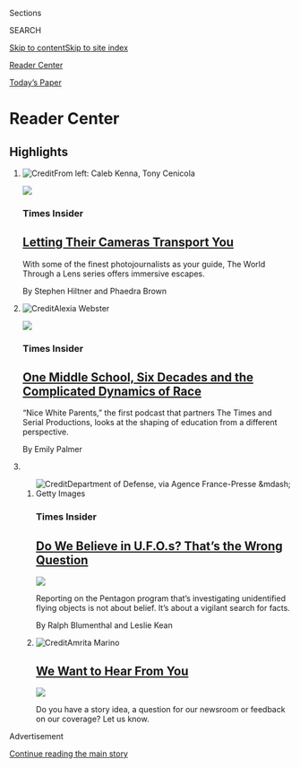 <div id="app">

<div>

<div class="NYTAppHideMasthead css-zz1s19 e1suatyy0">

<div class="section css-ui9rw0 e1suatyy2">

<div class="css-11hrj97 er09x8g0">

<div class="css-6n7j50">

</div>

<span class="css-1dv1kvn">Sections</span>

<div class="css-10488qs">

<span class="css-1dv1kvn">SEARCH</span>

</div>

[Skip to content](#site-content)[Skip to site index](#site-index)

</div>

<div id="masthead-section-label" class="css-1fnb9ct eaxe0e00">

[Reader
Center](https://www.nytimes.com/section/reader-center)

</div>

<div class="css-10698na e1huz5gh0">

</div>

</div>

<div id="masthead-bar-one" class="section hasLinks css-15hmgas e1csuq9d3">

<div class="css-uqyvli e1csuq9d0">

</div>

<div class="css-1uqjmks e1csuq9d1">

</div>

<div class="css-9e9ivx">

[](https://myaccount.nytimes.com/auth/login?response_type=cookie&client_id=vi)

</div>

<div class="css-1bvtpon e1csuq9d2">

[Today’s
Paper](https://www.nytimes.com/section/todayspaper)

</div>

</div>

</div>

</div>

<div data-aria-hidden="false">

<div id="site-content" data-role="main">

<div id="collection-reader-center" class="section css-15h4p1b e9abtgs0">

<div class="css-1j21atc e1svk9qx1">

<div class="css-fmiefx e1svk9qx2">

<div class="css-1hk7r2m eu54l5x0">

<div id="sponsor-wrapper" class="css-7a1pgi eaca97t0" type="sponsor" hidden="">

<div id="sponsor-slug" class="css-1l4mleb eaca97t1" hidden="">

Supported by

</div>

[Continue reading the main
story](#after-sponsor)

<div id="sponsor" class="ad sponsor-wrapper" style="text-align:left;height:100%;display:block">

</div>

<div id="after-sponsor">

</div>

</div>

</div>

</div>

<div class="css-nfcc9b e1svk9qx3">

<div class="css-vl9dhg e1svk9qx5">

<div class="css-1nrhkj6 e1svk9qx6">

# Reader Center

<div class="follow-button-placeholder" data-collection-id="">

</div>

</div>

</div>

</div>

</div>

<div class="css-4svvz1 ekkqrpp0">

<div id="collection-highlights-container" class="section css-18l1u7x e46isfb1">

<div class="css-gfgt40 ekkqrpp1">

## Highlights

1.  ![<span class="css-1nk1g0h e1oaj3zl2"><span class="css-1dv1kvn">Credit</span>From
    left: Caleb Kenna, Tony
    Cenicola</span>](https://static01.nyt.com/images/2020/08/03/insider/03insider-lens-promo/03insider-lens-promo-videoLarge-v2.jpg)
    
    <div class="css-10wtrbd">
    
    <div class="css-1dqkjed">
    
    [![](https://static01.nyt.com/images/2020/08/03/insider/03insider-lens-promo/03insider-lens-promo-thumbStandard.jpg)](/2020/08/03/insider/letting-their-cameras-transport-you.html)
    
    </div>
    
    ### Times Insider
    
    ## [Letting Their Cameras Transport You](/2020/08/03/insider/letting-their-cameras-transport-you.html)
    
    With some of the finest photojournalists as your guide, The World
    Through a Lens series offers immersive
    escapes.
    
    <span class="css-me3p27"></span><span class="css-1dydysp e4e4i5l3"></span><span class="css-9voj2j">By
    <span class="css-1baulvz" itemprop="name">Stephen Hiltner</span> and
    <span class="css-1baulvz last-byline" itemprop="name">Phaedra
    Brown</span></span>
    
    </div>

2.  ![<span class="css-1nk1g0h e1oaj3zl2"><span class="css-1dv1kvn">Credit</span>Alexia
    Webster</span>](https://static01.nyt.com/images/2020/07/30/video/30insider-nwp/23NWP-IMAGE-videoLarge.jpg)
    
    <div class="css-10wtrbd">
    
    <div class="css-1dqkjed">
    
    [![](https://static01.nyt.com/images/2020/07/30/video/30insider-nwp/23NWP-IMAGE-thumbStandard.jpg)](/2020/07/30/insider/nice-white-parents.html)
    
    </div>
    
    ### Times Insider
    
    ## [One Middle School, Six Decades and the Complicated Dynamics of Race](/2020/07/30/insider/nice-white-parents.html)
    
    “Nice White Parents,” the first podcast that partners The Times and
    Serial Productions, looks at the shaping of education from a
    different
    perspective.
    
    <span class="css-me3p27"></span><span class="css-1dydysp e4e4i5l3"></span><span class="css-9voj2j">By
    <span class="css-1baulvz last-byline" itemprop="name">Emily
    Palmer</span></span>
    
    </div>

3.  1.  ![<span class="css-1nk1g0h e1oaj3zl2"><span class="css-1dv1kvn">Credit</span>Department
        of Defense, via Agence France-Presse \&mdash; Getty
        Images</span>](https://static01.nyt.com/images/2020/07/28/us/28xp-UFO/28xp-UFO-videoLarge.jpg)
        
        <div class="css-10wtrbd">
        
        ### Times Insider
        
        ## [Do We Believe in U.F.O.s? That’s the Wrong Question](/2020/07/28/insider/UFO-reporting.html)
        
        <div class="css-ajkwsy">
        
        [![](https://static01.nyt.com/images/2020/07/28/us/28xp-UFO/28xp-UFO-thumbStandard.jpg)](/2020/07/28/insider/UFO-reporting.html)
        
        </div>
        
        Reporting on the Pentagon program that’s investigating
        unidentified flying objects is not about belief. It’s about a
        vigilant search for
        facts.
        
        <span class="css-me3p27"></span><span class="css-1dydysp e4e4i5l3"></span><span class="css-9voj2j">By
        <span class="css-1baulvz" itemprop="name">Ralph
        Blumenthal</span> and
        <span class="css-1baulvz last-byline" itemprop="name">Leslie
        Kean</span></span>
        
        </div>
    
    2.  ![<span class="css-1nk1g0h e1oaj3zl2"><span class="css-1dv1kvn">Credit</span>Amrita
        Marino</span>](https://static01.nyt.com/images/2020/01/08/reader-center/12sourcepool-promo/12sourcepool-promo-videoLarge.jpg)
        
        <div class="css-10wtrbd">
        
        ## [We Want to Hear From You](/2019/10/15/homepage/contact-newsroom.html)
        
        <div class="css-ajkwsy">
        
        [![](https://static01.nyt.com/images/2020/01/08/reader-center/12sourcepool-promo/12sourcepool-promo-thumbStandard.jpg)](/2019/10/15/homepage/contact-newsroom.html)
        
        </div>
        
        Do you have a story idea, a question for our newsroom or
        feedback on our coverage? Let us know.
        
        <span class="css-me3p27"></span>
        
        </div>

</div>

</div>

<div id="mid1-wrapper" class="css-1mn4oms eaca97t0" type="rank">

<div id="mid1-slug" class="css-1tag3rd eaca97t1">

Advertisement

</div>

[Continue reading the main
story](#after-mid1)

<div id="mid1" class="ad mid1-wrapper" style="text-align:center;height:100%;display:block">

</div>

<div id="after-mid1">

</div>

</div>

<div class="section 5-band css-jhqenn ep7jkp60">

## [Times Insider](/series/times-insider)

[More in Times Insider
    »](/series/times-insider)

1.  ![<span class="css-1hhnwbi e1oaj3zl2"><span class="css-1dv1kvn">Credit</span>Dan
    Gluibizzi</span>](https://static01.nyt.com/images/2020/08/05/insider/05insider/05insider-videoLarge.jpg)
    
    <div class="css-10wtrbd">
    
    ## [Taking Times Journalism to Another Stage](/2020/08/05/insider/times-events.html)
    
    With online programming that has included virtual workouts, a
    discussion on protesters and a night with Broadway stars, the Times
    Events team has expanded its scope to reach new
    audiences.
    
    <span class="css-me3p27"></span><span class="css-1dydysp e4e4i5l3"></span><span class="css-9voj2j">By
    <span class="css-1baulvz last-byline" itemprop="name">Nancy
    Coleman</span></span>
    
    </div>

2.  ![<span class="css-1hhnwbi e1oaj3zl2"><span class="css-1dv1kvn">Credit</span>Robert
    Beatty</span>](https://static01.nyt.com/images/2020/08/02/insider/28insider-scifi/28insider-scifi-videoLarge.jpg)
    
    <div class="css-10wtrbd">
    
    ## [Boldly Writing What I Hadn’t Written Before: Science Fiction](/2020/07/28/insider/science-fiction-novel-mary-robinette-kowal.html)
    
    When Mary Robinette Kowal asked me to help write a fictional space
    news story for her latest novel, I was happy to pitch in. It turns
    out painting Tom Sawyer’s picket fence is pretty
    fun.
    
    <span class="css-me3p27"></span><span class="css-1dydysp e4e4i5l3"></span><span class="css-9voj2j">By
    <span class="css-1baulvz last-byline" itemprop="name">John
    Schwartz</span></span>
    
    </div>

3.  ![<span class="css-1hhnwbi e1oaj3zl2"><span class="css-1dv1kvn">Credit</span>Shawna
    X</span>](https://static01.nyt.com/images/2020/07/24/us/24insider-call/24insider-call-videoLarge.jpg)
    
    <div class="css-10wtrbd">
    
    ## [The Meeting That Brings the International Desk Closer to Home](/2020/07/24/insider/international-journalists-meeting.html)
    
    Stationed all over the world, my colleagues and I can feel isolated.
    But a weekly call that began because of the pandemic has provided a
    comforting support
    system.
    
    <span class="css-me3p27"></span><span class="css-1dydysp e4e4i5l3"></span><span class="css-9voj2j">By
    <span class="css-1baulvz last-byline" itemprop="name">Alissa J.
    Rubin</span></span>
    
    </div>

4.  ![<span class="css-1hhnwbi e1oaj3zl2"><span class="css-1dv1kvn">Credit</span>Lawrence
    Jackson/Associated
    Press</span>](https://static01.nyt.com/images/2020/07/23/us/23insider-lewis-print/23insider-lewis-print-videoLarge.jpg)
    
    <div class="css-10wtrbd">
    
    ## [The Blessing and Burden of Being John Lewis](/2020/07/23/insider/john-lewis-memory.html)
    
    During a reporting assignment in 2013, I received a rare glimpse of
    both the legend and the man. Neither one
    disappointed.
    
    <span class="css-me3p27"></span><span class="css-1dydysp e4e4i5l3"></span><span class="css-9voj2j">By
    <span class="css-1baulvz last-byline" itemprop="name">Sheryl Gay
    Stolberg</span></span>
    
    </div>

5.  ![<span class="css-1hhnwbi e1oaj3zl2"><span class="css-1dv1kvn">Credit</span>The
    New York
    Times</span>](https://static01.nyt.com/images/2020/07/22/insider/22insider-googlecos/22insider-googlecos-videoLarge.jpg)
    
    <div class="css-10wtrbd">
    
    ## [The New York Times Has Shared a File With You](/2020/07/21/insider/new-york-times-google-docs.html)
    
    What happens when you invite staff members to make a Google Doc,
    write about what they’re thinking and doing during the pandemic, and
    make it public? “Notes From Our Homes to Yours” brings journalists
    and readers
    closer.
    
    <span class="css-me3p27"></span><span class="css-1dydysp e4e4i5l3"></span><span class="css-9voj2j">By
    <span class="css-1baulvz last-byline" itemprop="name">Jake
    Lucas</span></span>
    
    </div>

</div>

<div class="section 5-band css-jhqenn ep7jkp60">

## [Your Lead](/series/your-lead)

[More in Your Lead
    »](/series/your-lead)

1.  ![<span class="css-1hhnwbi e1oaj3zl2"><span class="css-1dv1kvn">Credit</span>Mario
    Anzuoni/Reuters</span>](https://static01.nyt.com/images/2020/07/31/us/31californiatoday02/merlin_174923001_b2095a6d-e200-4de5-a48c-d8e9fb878905-videoLarge.jpg)
    
    <div class="css-10wtrbd">
    
    ## [How Massage Therapists in California Are Adapting to the Pandemic](/2020/07/31/us/essential-workers-massage-therapists.html)
    
    Some counties in California have not allowed personal care
    businesses to reopen. Other counties have moved them exclusively
    outdoors.
    
    <span class="css-me3p27"></span><span class="css-1dydysp e4e4i5l3"></span><span class="css-9voj2j">By
    <span class="css-1baulvz last-byline" itemprop="name">Marie Tae
    McDermott</span></span>
    
    </div>

2.  ![<span class="css-1hhnwbi e1oaj3zl2"><span class="css-1dv1kvn">Credit</span>Jim
    McAuley for The New York
    Times</span>](https://static01.nyt.com/images/2020/07/30/us/30viruscatoday/merlin_175086831_5ae224dc-7c42-47bc-918c-1ae250d4157d-videoLarge.jpg)
    
    <div class="css-10wtrbd">
    
    ## [What More Can California Do to Stop the Coronavirus?](/2020/07/30/us/coronavirus-california-health-equity.html)
    
    Thursday: A conversation about navigating risk today. Also: Teachers
    push for limits, and Los Angeles basketball is almost
    back.
    
    <span class="css-me3p27"></span><span class="css-1dydysp e4e4i5l3"></span><span class="css-9voj2j">By
    <span class="css-1baulvz last-byline" itemprop="name">Jill
    Cowan</span></span>
    
    </div>

3.  ![<span class="css-1hhnwbi e1oaj3zl2"><span class="css-1dv1kvn">Credit</span>Jae
    C. Hong/Associated
    Press</span>](https://static01.nyt.com/images/2020/07/24/us/24californiatoday1/merlin_174811938_fd4417ae-b619-4cac-85d6-17f650094ba1-videoLarge.jpg)
    
    <div class="css-10wtrbd">
    
    ## [When Is It Safe for Schools to Reopen in California?](/2020/07/24/us/ca-schools-reopening.html)
    
    Friday: A professor of epidemiology at U.C. Davis talks about what
    is necessary to safely reopen schools. Also: Tesla’s surprise profit
    sets it up for another major
    milestone.
    
    <span class="css-me3p27"></span><span class="css-1dydysp e4e4i5l3"></span><span class="css-9voj2j">By
    <span class="css-1baulvz last-byline" itemprop="name">Marie Tae
    McDermott</span></span>
    
    </div>

4.  ![<span class="css-1hhnwbi e1oaj3zl2"><span class="css-1dv1kvn">Credit</span>Max
    Whittaker for The New York
    Times</span>](https://static01.nyt.com/images/2020/07/17/us/17CALTODAY-testing2/merlin_174594600_560ab1b4-f314-4641-bd75-485f9b36d635-videoLarge.jpg)
    
    <div class="css-10wtrbd">
    
    ## [Is California Doing Enough Coronavirus Testing?](/2020/07/17/us/ca-coronavirus-covid-testing.html)
    
    California is among several states struggling to catch up to the
    recent surge in cases. Also: A call to prospective University of
    California
    students.
    
    <span class="css-me3p27"></span><span class="css-1dydysp e4e4i5l3"></span><span class="css-9voj2j">By
    <span class="css-1baulvz" itemprop="name">Marie Tae McDermott</span>
    and <span class="css-1baulvz last-byline" itemprop="name">Jill
    Cowan</span></span>
    
    </div>

5.  ![<span class="css-1hhnwbi e1oaj3zl2"><span class="css-1dv1kvn">Credit</span>Justin
    Sullivan/Getty
    Images</span>](https://static01.nyt.com/images/2020/07/03/us/03CALTODAY-fireworks-seller/merlin_84951245_05368462-876b-4fa8-862e-905e943f16c9-videoLarge.jpg)
    
    <div class="css-10wtrbd">
    
    ## [Why Are Fireworks Going Off Every Night in California?](/2020/07/03/us/fireworks-every-night-ca.html)
    
    It’s unclear if the problem is worse this year but complaints are on
    the rise in parts of
    California.
    
    <span class="css-me3p27"></span><span class="css-1dydysp e4e4i5l3"></span><span class="css-9voj2j">By
    <span class="css-1baulvz" itemprop="name">Marie Tae McDermott</span>
    and <span class="css-1baulvz last-byline" itemprop="name">Jill
    Cowan</span></span>
    
    </div>

</div>

<div id="mid2-wrapper" class="css-1mn4oms eaca97t0" type="rank">

<div id="mid2-slug" class="css-1tag3rd eaca97t1">

Advertisement

</div>

[Continue reading the main
story](#after-mid2)

<div id="mid2" class="ad mid2-wrapper" style="text-align:center;height:100%;display:block">

</div>

<div id="after-mid2">

</div>

</div>

<div class="section 5-band css-jhqenn ep7jkp60">

## [Bulletin Board](/series/bulletin-board)

[More in Bulletin Board
    »](/series/bulletin-board)

1.  ![<span class="css-1hhnwbi e1oaj3zl2"><span class="css-1dv1kvn">Credit</span>Christopher
    Lee for The New York
    Times</span>](https://static01.nyt.com/images/2019/09/27/opinion/27readersWeb/27readersWeb-videoLarge.jpg)
    
    <div class="css-10wtrbd">
    
    ## [Why The Times Editorial Board Supports an Impeachment Inquiry](/2019/09/27/reader-center/impeachment-editorial-board.html)
    
    And what is an editorial board
    anyway?
    
    <span class="css-me3p27"></span><span class="css-1dydysp e4e4i5l3"></span><span class="css-9voj2j">By
    <span class="css-1baulvz last-byline" itemprop="name">James
    Bennet</span></span>
    
    </div>

2.  ![<span class="css-1hhnwbi e1oaj3zl2"><span class="css-1dv1kvn">Credit</span>Tom
    Brenner for The New York
    Times</span>](https://static01.nyt.com/images/2019/09/26/us/politics/26readers-whistleblower/26readers-whistleblower-videoLarge-v2.jpg)
    
    <div class="css-10wtrbd">
    
    ## [Why The Times Published Details of the Whistle-Blower’s Identity](/2019/09/26/reader-center/whistle-blower-identity.html)
    
    Our executive editor, Dean Baquet, addresses readers’ concerns about
    the decision to publish information on a person who is central to
    the Trump impeachment
    inquiry.
    
    <span class="css-me3p27"></span><span class="css-1dydysp e4e4i5l3"></span><span class="css-9voj2j">By
    <span class="css-1baulvz last-byline" itemprop="name">The New York
    Times</span></span>
    
    </div>

3.  ![<span class="css-1hhnwbi e1oaj3zl2"><span class="css-1dv1kvn">Credit</span>Photograph
    by Doug Mills/The New York Times; illustration by The New York
    Times</span>](https://static01.nyt.com/images/2019/09/17/pageoneplus/17readers-kavanaugh/17readers-kavanaugh-videoLarge.jpg)
    
    <div class="css-10wtrbd">
    
    ## [Answers to Reader Questions on Our Brett Kavanaugh Essay](/2019/09/16/reader-center/brett-kavanaugh-accusation-yale.html)
    
    The Times’s deputy editorial page editor, James Dao, answers
    questions about how we handled an essay on the Supreme Court justice
    and a third accusation of sexual
    misconduct.
    
    <span class="css-me3p27"></span><span class="css-1dydysp e4e4i5l3"></span><span class="css-9voj2j">By
    <span class="css-1baulvz last-byline" itemprop="name">The New York
    Times</span></span>
    
    </div>

4.  ![<span class="css-1hhnwbi e1oaj3zl2"><span class="css-1dv1kvn">Credit</span>Doug
    Mills/The New York
    Times</span>](https://static01.nyt.com/images/2019/08/05/us/politics/05dc-trump-sub/05dc-trump-sub-videoLarge.jpg)
    
    <div class="css-10wtrbd">
    
    ## [A Times Headline About Trump Stoked Anger. A Top Editor Explains.](/2019/08/06/reader-center/trump-mass-shootings-headline.html)
    
    A deputy managing editor addresses a front-page headline about
    President Trump that readers criticized for lacking important
    context.
    
    <span class="css-me3p27"></span><span class="css-1dydysp e4e4i5l3"></span><span class="css-9voj2j">By
    <span class="css-1baulvz last-byline" itemprop="name">The New York
    Times</span></span>
    
    </div>

5.  ![<span class="css-1hhnwbi e1oaj3zl2"><span class="css-1dv1kvn">Credit</span>Damon
    Winter/The New York
    Times</span>](https://static01.nyt.com/images/2019/06/24/opinion/09readers-middle-class/merlin_152365821_daffea6d-77b4-46fe-acc8-b7ea6e5462dd-videoLarge.jpg)
    
    <div class="css-10wtrbd">
    
    ## [Can a Middle-Class Family Earn $200,000? Yes, Our Editor Explains](/2019/07/09/reader-center/middle-class-families.html)
    
    The business and economics editor for Opinion gives insight into how
    families were chosen for a feature about America’s middle
    class.
    
    <span class="css-me3p27"></span><span class="css-1dydysp e4e4i5l3"></span><span class="css-9voj2j">By
    <span class="css-1baulvz last-byline" itemprop="name">The New York
    Times</span></span>
    
    </div>

</div>

<div class="section 5-band css-jhqenn ep7jkp60">

## [Understanding The Times](/series/understanding-the-times)

[More in Understanding The Times
    »](/series/understanding-the-times)

1.  ![<span class="css-1hhnwbi e1oaj3zl2"><span class="css-1dv1kvn">Credit</span>Jake
    Terrell</span>](https://static01.nyt.com/images/2020/06/12/insider/11-insider-science/11-insider-science-videoLarge.jpg)
    
    <div class="css-10wtrbd">
    
    ## [How Times Reporters Handle Scientific Studies](/2020/06/09/insider/reporters-scientific-studies.html)
    
    When is research considered reliable? The answer isn’t always fully
    known. Here’s the approach our journalists take in evaluating
    studies and their
    results.
    
    <span class="css-me3p27"></span><span class="css-1dydysp e4e4i5l3"></span><span class="css-9voj2j">By
    <span class="css-1baulvz last-byline" itemprop="name">Emily
    Palmer</span></span>
    
    </div>

2.  ![<span class="css-1hhnwbi e1oaj3zl2"><span class="css-1dv1kvn">Credit</span>
    Erin Schaff
    </span>](https://static01.nyt.com/images/2020/06/06/pageoneplus/07a2_coveringprotests/07a2_coveringprotests-videoLarge.jpg)
    
    <div class="css-10wtrbd">
    
    ## [‘You Have to Be Willing to Get a Bit Uncomfortable’: How a Reporter Covers a Protest](/2020/06/06/reader-center/covering-protests.html)
    
    A lot of thought goes into how best to capture the scene and the
    individual stories behind it, but in the end, anything can
    happen.
    
    <span class="css-me3p27"></span><span class="css-1dydysp e4e4i5l3"></span><span class="css-9voj2j">By
    <span class="css-1baulvz last-byline" itemprop="name">Derek M.
    Norman</span></span>
    
    </div>

3.  ![<span class="css-1hhnwbi e1oaj3zl2"><span class="css-1dv1kvn">Credit</span>Dwight
    Burdette, via Wikimedia Commons; illustration by The New York
    Times</span>](https://static01.nyt.com/images/2020/01/14/insider/14insider/fpo-endorsement-donotpub-videoLarge.jpg)
    
    <div class="css-10wtrbd">
    
    ## [How and Why Our Editorial Board Endorses Political Candidates](/2020/01/13/reader-center/political-endorsements.html)
    
    Our deputy editorial page editor explains the endorsement process
    and introduces an experiment to make it more
    open.
    
    <span class="css-me3p27"></span><span class="css-1dydysp e4e4i5l3"></span><span class="css-9voj2j">By
    <span class="css-1baulvz last-byline" itemprop="name">Lara
    Takenaga</span></span>
    
    </div>

4.  ![<span class="css-1hhnwbi e1oaj3zl2"><span class="css-1dv1kvn">Credit</span>Tyler
    Comrie</span>](https://static01.nyt.com/images/2020/01/13/insider/13-utt-editorialboard-promo/13-utt-editorialboard-promo-videoLarge.jpg)
    
    <div class="css-10wtrbd">
    
    ## [What Is an Editorial Board?](/2020/01/13/reader-center/editorial-board-explainer.html)
    
    At The New York Times, it’s an institutional voice, but not the
    voice of the institution as a
    whole.
    
    <span class="css-me3p27"></span><span class="css-1dydysp e4e4i5l3"></span><span class="css-9voj2j">By
    <span class="css-1baulvz last-byline" itemprop="name">James
    Bennet</span></span>
    
    </div>

5.  ![<span class="css-1hhnwbi e1oaj3zl2"><span class="css-1dv1kvn">Credit</span>Matt
    Dorfman</span>](https://static01.nyt.com/images/2020/03/03/insider/xx-insider-poetry/xx-insider-poetry-videoLarge.jpg)
    
    <div class="css-10wtrbd">
    
    ## [How Poetry Shakes Up the National Desk’s Morning Meetings](/2020/03/05/reader-center/poetry-national-news.html)
    
    A good poem can jolt our minds into thinking about the country’s
    most important stories in unexpected ways, our National editor
    writes.
    
    <span class="css-me3p27"></span><span class="css-1dydysp e4e4i5l3"></span><span class="css-9voj2j">By
    <span class="css-1baulvz last-byline" itemprop="name">Marc
    Lacey</span></span>
    
    </div>

</div>

<div id="mid3-wrapper" class="css-1mn4oms eaca97t0" type="rank">

<div id="mid3-slug" class="css-1tag3rd eaca97t1">

Advertisement

</div>

[Continue reading the main
story](#after-mid3)

<div id="mid3" class="ad mid3-wrapper" style="text-align:center;height:100%;display:block">

</div>

<div id="after-mid3">

</div>

</div>

<div class="section 5-band css-jhqenn ep7jkp60">

## [Behind the Byline](/column/behind-the-byline)

[More in Behind the Byline
    »](/column/behind-the-byline)

1.  ![<span class="css-1hhnwbi e1oaj3zl2"><span class="css-1dv1kvn">Credit</span>Brittainy
    Newman/The New York
    Times</span>](https://static01.nyt.com/images/2019/10/16/reader-center/16-btb-lacey-promo/16-btb-lacey-promo-videoLarge.jpg)
    
    <div class="css-10wtrbd">
    
    ## [Who Is Marc Lacey? Meet the Times Editor Moderating the Democratic Debate](/2019/10/14/reader-center/marc-lacey-debate.html)
    
    Marc Lacey, the National editor, will be onstage with the CNN
    anchors Anderson Cooper and Erin Burnett at the first debate The
    Times has hosted in more than a
    decade.
    
    <span class="css-me3p27"></span><span class="css-1dydysp e4e4i5l3"></span><span class="css-9voj2j">By
    <span class="css-1baulvz last-byline" itemprop="name">Lara
    Takenaga</span></span>
    
    </div>

2.  ![<span class="css-1hhnwbi e1oaj3zl2"><span class="css-1dv1kvn">Credit</span>Luis
    Mazón</span>](https://static01.nyt.com/images/2019/07/06/insider/05-btb-theo-promo/0195e99ea2684221bf83f734ab0a6c0b-videoLarge.jpg)
    
    <div class="css-10wtrbd">
    
    ## [A ‘Daily’ Producer on How a ‘Crazy Idea’ Became a News Show for Millions](/2019/07/05/reader-center/behind-the-byline-theo-balcomb.html)
    
    Theo Balcomb talks about the challenges of running such a popular
    podcast, the gray area it embraces and her early days in audio
    reporting.
    
    <span class="css-me3p27"></span><span class="css-1dydysp e4e4i5l3"></span><span class="css-9voj2j">By
    <span class="css-1baulvz last-byline" itemprop="name">Lara
    Takenaga</span></span>
    
    </div>

3.  ![<span class="css-1hhnwbi e1oaj3zl2"><span class="css-1dv1kvn">Credit</span>Luis
    Mazón</span>](https://static01.nyt.com/images/2019/06/27/insider/08btb-roose-promo/08btb-roose-promo-videoLarge-v2.jpg)
    
    <div class="css-10wtrbd">
    
    ## [A Tech Columnist on How He Avoids Twitter Trolls and Finds Screen-Free Escapes](/2019/06/08/reader-center/kevin-roose-technology-the-shift.html)
    
    Kevin Roose gets into the future of technology, the anxiety of
    publishing a huge story and his newest hobby (no screens
    involved).
    
    <span class="css-me3p27"></span><span class="css-1dydysp e4e4i5l3"></span><span class="css-9voj2j">By
    <span class="css-1baulvz last-byline" itemprop="name">Lara
    Takenaga</span></span>
    
    </div>

4.  ![<span class="css-1hhnwbi e1oaj3zl2"><span class="css-1dv1kvn">Credit</span>Rebecca
    Clarke</span>](https://static01.nyt.com/images/2019/04/15/reader-center/btb-helene-promo/btb-helene-promo-videoLarge.jpg)
    
    <div class="css-10wtrbd">
    
    ## [From Refugee to Pentagon Correspondent, Helene Cooper on Covering ‘the Best Beat in Washington’](/2019/04/12/reader-center/helene-cooper-pentagon-correspondent.html)
    
    Reporting on the military comes with some perks, like flying in
    bomber planes and playing with high-tech
    equipment.
    
    <span class="css-me3p27"></span><span class="css-1dydysp e4e4i5l3"></span><span class="css-9voj2j">By
    <span class="css-1baulvz last-byline" itemprop="name">Lara
    Takenaga</span></span>
    
    </div>

5.  ![<span class="css-1hhnwbi e1oaj3zl2"><span class="css-1dv1kvn">Credit</span>Rebecca
    Clarke</span>](https://static01.nyt.com/images/2019/04/21/reader-center/xx-btb-jose-promo/xx-btb-jose-videoLarge.jpg)
    
    <div class="css-10wtrbd">
    
    ## [Jose Del Real on the Emotional Weight and ‘Thematic Whiplash’ of Covering California](/2019/03/23/reader-center/jose-del-real-national-correspondent-california.html)
    
    Jose Del Real has covered some of California’s most significant
    stories. One way he deals with the stress? Solo morning dance
    parties.
    
    <span class="css-me3p27"></span><span class="css-1dydysp e4e4i5l3"></span><span class="css-9voj2j">By
    <span class="css-1baulvz last-byline" itemprop="name">Lara
    Takenaga</span></span>
    
    </div>

</div>

</div>

<div class="css-185go5a e1o5byef0">

<div class="css-15cbhtu">

  - [Latest](#stream-panel)
  - <span class="css-6n7j50">Search</span>
    <div class="control">
    <div class="label-container css-1dv1kvn">
    Search
    </div>
    <div class="css-wm4t3d">
    **<span id="clear-search-input" class="css-1dv1kvn">Clear this text
    input</span>
    </div>
    </div>
    <span class="css-1iovbfw"></span>

<div id="stream-panel" class="section css-8msx5b e1jz0cab1">

<div class="css-13mho3u">

1.  
    
    <div class="css-1cp3ece">
    
    <div class="css-1l4spti">
    
    [](/2020/08/03/reader-center/coronavirus-medical-bills.html)
    
    <div class="css-79elbk">
    
    ![](https://static01.nyt.com/images/2020/07/30/autossell/30up-medicalbills-callout-still/30up-medicalbills-callout-still-thumbWide.png?quality=75&auto=webp&disable=upscale)
    
    </div>
    
    ## Share Your Medical Bills for Coronavirus
    
    As we explore how the pandemic is changing U.S. health care, you can
    help by showing what you’re being charged for testing and treatment.
    
    <div class="css-1nqbnmb ea5icrr0">
    
    By <span class="css-1n7hynb">Sarah
    Kliff</span>
    
    </div>
    
    </div>
    
    <div class="css-1lc2l26 e1xfvim33">
    
    </div>
    
    </div>

2.  
    
    <div class="css-1cp3ece">
    
    <div class="css-1l4spti">
    
    [](/2020/08/03/reader-center/healthcare-workers-coronavirus-care.html)
    
    <div class="css-79elbk">
    
    ![](https://static01.nyt.com/images/2020/08/03/business/03providers-callout/03providers-callout-thumbWide.jpg?quality=75&auto=webp&disable=upscale)
    
    </div>
    
    ## Providers: How Has Covid-19 Changed Your Practice?
    
    We want to hear from health care providers in the U.S. about how the
    pandemic has changed work.
    
    <div class="css-1nqbnmb ea5icrr0">
    
    By <span class="css-1n7hynb">Sarah
    Kliff</span>
    
    </div>
    
    </div>
    
    <div class="css-1lc2l26 e1xfvim33">
    
    </div>
    
    </div>

3.  
    
    <div class="css-1cp3ece">
    
    <div class="css-1l4spti">
    
    [](/2020/07/20/insider/disability-ADA.html)
    
    <div class="css-79elbk">
    
    ![](https://static01.nyt.com/images/2020/07/17/multimedia/17insider-ADA2/17insider-ADA2-thumbWide.jpg?quality=75&auto=webp&disable=upscale)
    
    </div>
    
    ### <span class="css-m70j1g">Times Insider</span>
    
    ## Exploring What Disability Means Today, and Could Mean Tomorrow
    
    Thirty years after the passage of the A.D.A., a Times project
    featuring more than two dozen articles looks at the many facets of
    the law’s impact and the work that still lies ahead.
    
    <div class="css-1nqbnmb ea5icrr0">
    
    By <span class="css-1n7hynb">Amisha Padnani <span>and</span> Dan
    Sanchez</span>
    
    </div>
    
    </div>
    
    <div class="css-1lc2l26 e1xfvim33">
    
    </div>
    
    </div>

4.  
    
    <div class="css-1cp3ece">
    
    <div class="css-1l4spti">
    
    [](/2020/07/19/insider/times-book-review-remote.html)
    
    <div class="css-79elbk">
    
    ![](https://static01.nyt.com/images/2020/07/19/insider/19insider-books/19insider-books-thumbWide.jpg?quality=75&auto=webp&disable=upscale)
    
    </div>
    
    ### <span class="css-m70j1g">Times Insider</span>
    
    ## The Book Review in Quarantine
    
    Work that revolves around rows of bookshelves adjusts to a remote
    setting.
    
    <div class="css-1nqbnmb ea5icrr0">
    
    By <span class="css-1n7hynb">Adriana
    Balsamo</span>
    
    </div>
    
    </div>
    
    <div class="css-1lc2l26 e1xfvim33">
    
    </div>
    
    </div>

5.  
    
    <div class="css-1cp3ece">
    
    <div class="css-1l4spti">
    
    [](/2020/07/18/insider/travel-writing-pandemic.html)
    
    <div class="css-79elbk">
    
    ![](https://static01.nyt.com/images/2020/07/21/insider/18insider-travel/18insider-travel-thumbWide.png?quality=75&auto=webp&disable=upscale)
    
    </div>
    
    ### <span class="css-m70j1g">Times Insider</span>
    
    ## What Is a Travel Columnist’s Role When Travel Stops?
    
    Sarah Firshein, who writes a consumer advice column for The Times,
    found that her writing became more urgent after the coronavirus
    upended everything.
    
    <div class="css-1nqbnmb ea5icrr0">
    
    By <span class="css-1n7hynb">Sarah
    Firshein</span>
    
    </div>
    
    </div>
    
    <div class="css-1lc2l26 e1xfvim33">
    
    </div>
    
    </div>

6.  
    
    <div class="css-1cp3ece">
    
    <div class="css-1l4spti">
    
    [](/2020/07/17/insider/father-soldier-son.html)
    
    <div class="css-79elbk">
    
    ![](https://static01.nyt.com/images/2020/07/10/us/fathersoldierson-videocover2/fathersoldierson-videocover2-thumbWide-v2.jpg?quality=75&auto=webp&disable=upscale)
    
    </div>
    
    ### <span class="css-m70j1g">Times Insider</span>
    
    ## The Times Story That Grew Into a Movie, Over 10 Years
    
    For the journalists who made the Netflix documentary “Father Soldier
    Son,” a film was the only way to truly chronicle the impact of one
    veteran’s sacrifice.
    
    <div class="css-1nqbnmb ea5icrr0">
    
    By <span class="css-1n7hynb">Nancy
    Coleman</span>
    
    </div>
    
    </div>
    
    <div class="css-1lc2l26 e1xfvim33">
    
    </div>
    
    </div>

7.  
    
    <div class="css-1cp3ece">
    
    <div class="css-1l4spti">
    
    [](/2020/07/15/insider/music-queer-activism.html)
    
    <div class="css-79elbk">
    
    ![](https://static01.nyt.com/images/2020/07/15/pageoneplus/15insiderNEW/15insiderNEW-thumbWide.jpg?quality=75&auto=webp&disable=upscale)
    
    </div>
    
    ### <span class="css-m70j1g">Times Insider</span>
    
    ## Music as a ‘Means to an End’
    
    In a New York Times “Live at Home” event, the recording artists
    Meshell Ndegeocello, Brandi Carlile and Hayley Kiyoko explored the
    role of activism in their
    work.
    
    <div class="css-1nqbnmb ea5icrr0">
    
    </div>
    
    </div>
    
    <div class="css-1lc2l26 e1xfvim33">
    
    </div>
    
    </div>

8.  
    
    <div class="css-1cp3ece">
    
    <div class="css-1l4spti">
    
    [](/2020/07/10/insider/magazine-decameron-fiction-issue.html)
    
    <div class="css-79elbk">
    
    ![](https://static01.nyt.com/images/2020/07/10/insider/10insider-decameron/10insider-decameron-thumbWide.jpg?quality=75&auto=webp&disable=upscale)
    
    </div>
    
    ### <span class="css-m70j1g">Times Insider</span>
    
    ## An All-Fiction Magazine Issue, Inspired by 14th-Century Stories
    
    Sunday’s special “Decameron Project” issue features 29 new short
    stories from David Mitchell, Karen Russell, Tommy Orange, Yiyun Li
    and others.
    
    <div class="css-1nqbnmb ea5icrr0">
    
    By <span class="css-1n7hynb">Lauren
    McCarthy</span>
    
    </div>
    
    </div>
    
    <div class="css-1lc2l26 e1xfvim33">
    
    </div>
    
    </div>

9.  
    
    <div class="css-1cp3ece">
    
    <div class="css-1l4spti">
    
    [](/2020/07/10/insider/brian-rosenthal-pulitzer.html)
    
    <div class="css-79elbk">
    
    ![](https://static01.nyt.com/images/2020/07/01/insider/xx-insider-rosenthal-top/xx-insider-rosenthal-top-thumbWide.jpg?quality=75&auto=webp&disable=upscale)
    
    </div>
    
    ### <span class="css-m70j1g">Times Insider</span>
    
    ## The Path From Boy Scout to Pulitzer Winner
    
    Brian M. Rosenthal’s upbringing in a Midwestern college town
    motivates his dogged reporting for The Times.
    
    <div class="css-1nqbnmb ea5icrr0">
    
    By <span class="css-1n7hynb">Alex
    Traub</span>
    
    </div>
    
    </div>
    
    <div class="css-1lc2l26 e1xfvim33">
    
    </div>
    
    </div>

10. 
    
    <div class="css-1cp3ece">
    
    <div class="css-1l4spti">
    
    [](/2020/07/10/reader-center/disability-america-questions.html)
    
    <div class="css-79elbk">
    
    ![](https://static01.nyt.com/images/2020/07/10/multimedia/10ADA-YOURLEAD-CALLOUT-COMBO/10ADA-YOURLEAD-CALLOUT-COMBO-thumbWide.jpg?quality=75&auto=webp&disable=upscale)
    
    </div>
    
    ## Help Shape Our Reporting on Disability and Accessibility in America
    
    Our journalists want to hear your questions about and experiences
    with disability and accessibility in the U.S.
    
    <div class="css-1nqbnmb ea5icrr0">
    
    By <span class="css-1n7hynb">Hannah Wise</span>
    
    </div>
    
    </div>
    
    <div class="css-1lc2l26 e1xfvim33">
    
    </div>
    
    </div>

<div class="css-13mho3u">

<div class="css-1t62hi8">

<div class="css-1stvaey">

Show
More

<div>

<div style="border:0;clip:rect(0 0 0 0);height:1px;margin:-1px;overflow:hidden;white-space:nowrap;padding:0;width:1px;position:absolute" data-role="log" data-aria-live="assertive">

</div>

<div style="border:0;clip:rect(0 0 0 0);height:1px;margin:-1px;overflow:hidden;white-space:nowrap;padding:0;width:1px;position:absolute" data-role="log" data-aria-live="assertive">

</div>

<div style="border:0;clip:rect(0 0 0 0);height:1px;margin:-1px;overflow:hidden;white-space:nowrap;padding:0;width:1px;position:absolute" data-role="log" data-aria-live="polite">

</div>

<div style="border:0;clip:rect(0 0 0 0);height:1px;margin:-1px;overflow:hidden;white-space:nowrap;padding:0;width:1px;position:absolute" data-role="log" data-aria-live="polite">

</div>

</div>

</div>

</div>

</div>

</div>

<div class="css-g6hk37 supplemental">

<div id="mid4-wrapper" class="css-10wkyv7 eaca97t0" type="lede">

<div id="mid4-slug" class="css-1tag3rd eaca97t1">

Advertisement

</div>

[Continue reading the main
story](#after-mid4)

<div id="mid4" class="ad mid4-wrapper" style="text-align:center;height:100%;display:block;min-height:250px">

</div>

<div id="after-mid4">

</div>

</div>

<div id="mktg-wrapper" class="css-oxle51 eaca97t0" type="mktg">

<div id="mktg-slug" class="css-1tag3rd eaca97t1">

Advertisement

</div>

[Continue reading the main
story](#after-mktg)

<div id="mktg" class="ad mktg-wrapper" style="text-align:center;height:100%;display:block">

</div>

<div id="after-mktg">

</div>

</div>

</div>

</div>

</div>

</div>

</div>

</div>

## Site Index

<div>

</div>

## Site Information Navigation

  - [© <span>2020</span> <span>The New York Times
    Company</span>](https://help.nytimes.com/hc/en-us/articles/115014792127-Copyright-notice)

<!-- end list -->

  - [NYTCo](https://www.nytco.com/)
  - [Contact
    Us](https://help.nytimes.com/hc/en-us/articles/115015385887-Contact-Us)
  - [Work with us](https://www.nytco.com/careers/)
  - [Advertise](https://nytmediakit.com/)
  - [T Brand Studio](http://www.tbrandstudio.com/)
  - [Your Ad
    Choices](https://www.nytimes.com/privacy/cookie-policy#how-do-i-manage-trackers)
  - [Privacy](https://www.nytimes.com/privacy)
  - [Terms of
    Service](https://help.nytimes.com/hc/en-us/articles/115014893428-Terms-of-service)
  - [Terms of
    Sale](https://help.nytimes.com/hc/en-us/articles/115014893968-Terms-of-sale)
  - [Site
    Map](https://spiderbites.nytimes.com)
  - [Help](https://help.nytimes.com/hc/en-us)
  - [Subscriptions](https://www.nytimes.com/subscription?campaignId=37WXW)

</div>

</div>
